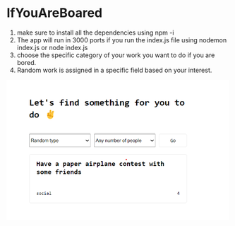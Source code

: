 ﻿# IfYouAreBoared
1. make sure to install all the dependencies using npm -i
2. The app will run in 3000 ports if you run the index.js file using nodemon index.js or node index.js
3. choose the specific category of your work you want to do if you are bored.
4. Random work is assigned in a specific field based on your interest.

![Alt text](https://github.com/parshalchitrakar/IfYouAreBoared/blob/main/output.png "Optional title")


